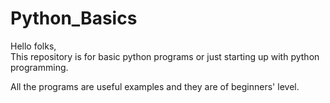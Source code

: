# Python_Basics

Hello folks,  
This repository is for basic python programs or just starting up with python programming. 

All the programs are useful examples and they are of beginners' level.
